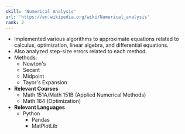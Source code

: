 ```yaml
---
skill: 'Numerical Analysis'
url: 'https://en.wikipedia.org/wiki/Numerical_analysis'
rank: 2
---
```


- Implemented various algorithms to approximate equations related to calculus, optimization, linear algebra, and differential equations.
- Also analyzed step-size errors related to each method.
- Methods:
  - Newton's
  - Secant
  - Midpoint
  - Tayor's Expansion
- **Relevant Courses**
  - Math 151A/Math 151B (Applied Numerical Methods)
  - Math 164 (Optimization)
- **Relevant Languages**
  - Python
    - Pandas
    - MatPlotLib
